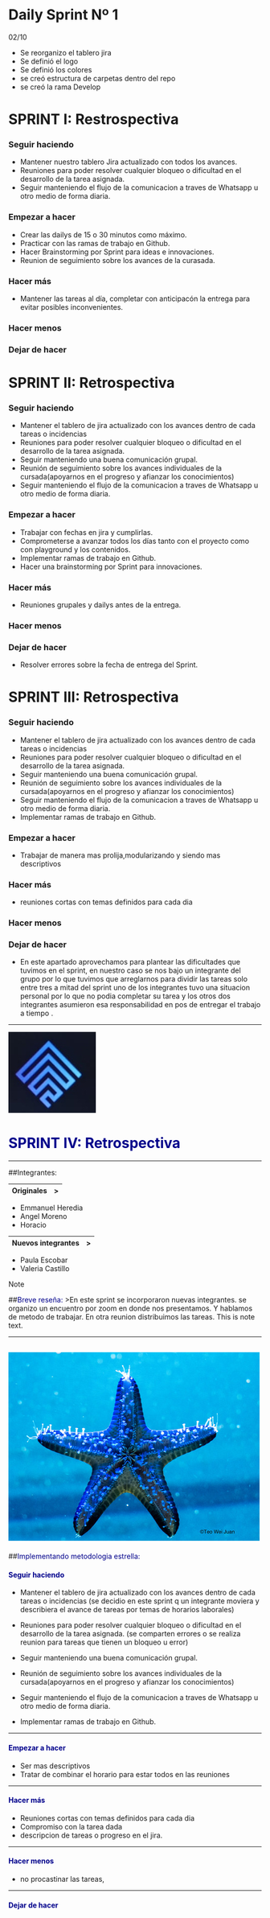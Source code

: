 # Daily Sprint Nº 1

02/10
* Se reorganizo el tablero jira
* Se definió el logo
* Se definió los colores
* se creó estructura de carpetas dentro del repo
* se creó la rama Develop

# SPRINT I: Restrospectiva

### Seguir haciendo
* Mantener nuestro tablero Jira actualizado con todos los avances.
* Reuniones para poder resolver cualquier bloqueo o dificultad en el desarrollo de la tarea asignada.
* Seguir manteniendo el flujo de la comunicacion a traves de Whatsapp u otro medio de forma diaria.
  
### Empezar a hacer
* Crear las dailys de 15 o 30 minutos como máximo.
* Practicar con las ramas de trabajo en Github.
* Hacer Brainstorming por Sprint para ideas e innovaciones.
* Reunion de seguimiento sobre los avances de la curasada.

### Hacer más
  * Mantener las tareas al día, completar con anticipacón la entrega para evitar posibles inconvenientes.

### Hacer menos

### Dejar de hacer


# SPRINT II: Retrospectiva

### Seguir haciendo
* Mantener el tablero de jira actualizado con los avances dentro de cada tareas o incidencias
* Reuniones para poder resolver cualquier bloqueo o dificultad en el desarrollo de la tarea asignada.
* Seguir manteniendo una buena comunicación grupal.
* Reunión de seguimiento sobre los avances individuales de la cursada(apoyarnos en el progreso y afianzar los conocimientos)
* Seguir manteniendo el flujo de la comunicacion a traves de Whatsapp u otro medio de forma diaria.

### Empezar a hacer
* Trabajar con fechas en jira y cumplirlas.
* Comprometerse a avanzar todos los días tanto con el proyecto como con playground y los contenidos.
* Implementar ramas de trabajo en Github.
* Hacer una brainstorming por Sprint para innovaciones.

### Hacer más
* Reuniones grupales y dailys antes de  la entrega.

### Hacer menos

### Dejar de hacer
* Resolver errores sobre la fecha de entrega del Sprint.

# SPRINT III: Retrospectiva

### Seguir haciendo
* Mantener el tablero de jira actualizado con los avances dentro de cada tareas o incidencias
* Reuniones para poder resolver cualquier bloqueo o dificultad en el desarrollo de la tarea asignada.
* Seguir manteniendo una buena comunicación grupal.
* Reunión de seguimiento sobre los avances individuales de la cursada(apoyarnos en el progreso y afianzar los conocimientos)
* Seguir manteniendo el flujo de la comunicacion a traves de Whatsapp u otro medio de forma diaria.
* Implementar ramas de trabajo en Github.

### Empezar a hacer

* Trabajar de manera mas prolija,modularizando y siendo mas descriptivos 

### Hacer más
* reuniones cortas con temas definidos para cada dia 

### Hacer menos

### Dejar de hacer
* En este apartado aprovechamos para plantear las dificultades que tuvimos en el sprint, en nuestro  caso se nos bajo un integrante del grupo por lo que tuvimos que arreglarnos para dividir las tareas solo entre tres a mitad del sprint uno de los integrantes tuvo una situacion personal por lo que no podia completar su tarea y los otros dos integrantes asumieron esa responsabilidad en pos de entregar el trabajo a tiempo .

--------------------------------------------------------------------------------

![Alt text](./public/img/electrogroup.jpg) 
# <font color='darkblue'>SPRINT IV: Retrospectiva</font>
----------
##Integrantes:

 |Originales |> |
   |---|---| 
* Emmanuel Heredia
* Angel Moreno
* Horacio 

 |Nuevos integrantes|>|
 |---|---| 
* Paula Escobar
* Valeria Castillo

 >[!NOTE]
   >##<span style="color:darkblue">Breve reseña: </span>
    >En este sprint se incorporaron nuevas integrantes. se organizo un encuentro por zoom en donde nos presentamos. Y hablamos de metodo de trabajar.
    En otra reunion distribuimos las tareas.
   >This is note text.



----------
![Alt text](./public/img/estrella%202.jpg)
---------
##<span style="color:darkblue">Implementando metodologia estrella:</span>

#### <span style="color:darkblue">Seguir haciendo </span>
* Mantener el tablero de jira actualizado con los avances dentro de cada tareas o incidencias
(se decidio en este sprint q un integrante moviera y describiera el avance de tareas por temas de horarios laborales)
* Reuniones para poder resolver cualquier bloqueo o dificultad en el desarrollo de la tarea asignada.
(se comparten errores o se realiza reunion para tareas que tienen un bloqueo u error)
* Seguir manteniendo una buena comunicación grupal.

* Reunión de seguimiento sobre los avances individuales de la cursada(apoyarnos en el progreso y afianzar los conocimientos)

* Seguir manteniendo el flujo de la comunicacion a traves de Whatsapp u otro medio de forma diaria.

* Implementar ramas de trabajo en Github.
--------
#### <span style="color:darkblue">Empezar a hacer </span>

* Ser mas descriptivos 
* Tratar de combinar el horario para estar todos en las reuniones
--------
#### <span style="color:darkblue">Hacer más </span>

* Reuniones cortas con temas definidos para cada dia 
* Compromiso con la tarea dada
* descripcion de tareas o progreso en el jira.

--------
#### <span style="color:darkblue"> Hacer menos </span>
 * no procastinar las tareas, 
-------
#### <span style="color:darkblue"> Dejar de hacer</span>

